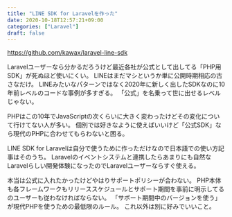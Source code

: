 ```yaml
---
title: "LINE SDK for Laravelを作った"
date: 2020-10-18T12:57:21+09:00
categories: ["Laravel"]
draft: false
---
```


https://github.com/kawax/laravel-line-sdk

Laravelユーザーなら分かるだろうけど最近各社が公式として出してる「PHP用SDK」が死ぬほど使いにくい。
LINEはまだマシというか単に公開時期相応の古さなだけ。
LINEみたいなパターンではなく2020年に新しく出したSDKなのに10年前レベルのコードな事例が多すぎる。
「公式」を名乗って世に出せるレベルじゃない。

PHPはこの10年でJavaScriptの次くらいに大きく変わったけどその変化について行けてない人が多い。
個別では好きなように使えばいいけど「公式SDK」なら現代のPHPに合わせてもらわないと困る。

LINE SDK for Laravelは自分で使うために作っただけなので日本語での使い方記事はそのうち。
Laravelのイベントシステムと連携したらあまりにも自然なLaravelらしい開発体験になったのでLaravelユーザーならすぐ使える。

本当は公式に入れたかったけどやはりサポートポリシーが合わない。
PHP本体も各フレームワークもリリーススケジュールとサポート期間を事前に明示してるのユーザーも従わなければならない。
「サポート期間中のバージョンを使う」が現代PHPを使うための最低限のルール。
これ以外は別に好みでいいこと。
